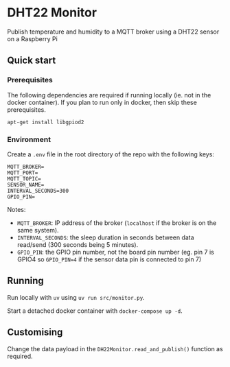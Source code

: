 # DHT22 Monitor

Publish temperature and humidity to a MQTT broker using a DHT22 sensor on a Raspberry Pi

## Quick start

### Prerequisites

The following dependencies are required if running locally (ie. not in the docker container).
If you plan to run only in docker, then skip these prerequisites.

`apt-get install libgpiod2`

### Environment

Create a `.env` file in the root directory of the repo with the following keys:

```
MQTT_BROKER=
MQTT_PORT=
MQTT_TOPIC=
SENSOR_NAME=
INTERVAL_SECONDS=300
GPIO_PIN=
```

Notes:

- `MQTT_BROKER`: IP address of the broker (`localhost` if the broker is on the same system).
- `INTERVAL_SECONDS`: the sleep duration in seconds between data read/send (300 seconds being 5 minutes).
- `GPIO_PIN`: the GPIO pin number, not the board pin number (eg. pin 7 is GPIO4 so `GPIO_PIN=4` if the sensor data pin is connected to pin 7)

## Running

Run locally with `uv` using `uv run src/monitor.py`.

Start a detached docker container with `docker-compose up -d`.

## Customising

Change the data payload in the `DH22Monitor.read_and_publish()` function as required.